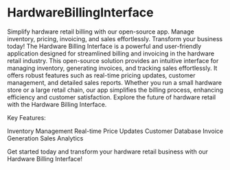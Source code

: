 # HardwareBillingInterface
Simplify hardware retail billing with our open-source app. Manage inventory, pricing, invoicing, and sales effortlessly. Transform your business today!
The Hardware Billing Interface is a powerful and user-friendly application designed for streamlined billing and invoicing in the hardware retail industry. This open-source solution provides an intuitive interface for managing inventory, generating invoices, and tracking sales effortlessly. It offers robust features such as real-time pricing updates, customer management, and detailed sales reports. Whether you run a small hardware store or a large retail chain, our app simplifies the billing process, enhancing efficiency and customer satisfaction. Explore the future of hardware retail with the Hardware Billing Interface.

Key Features:

Inventory Management
Real-time Price Updates
Customer Database
Invoice Generation
Sales Analytics


Get started today and transform your hardware retail business with our Hardware Billing Interface!

